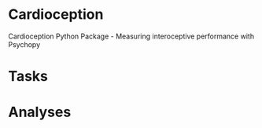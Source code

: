 # Cardioception
Cardioception Python Package - Measuring interoceptive performance with Psychopy

# Tasks

# Analyses
